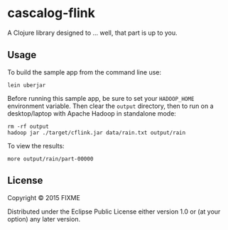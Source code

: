 # cascalog-flink

A Clojure library designed to ... well, that part is up to you.

## Usage

To build the sample app from the command line use:

    lein uberjar

Before running this sample app, be sure to set your `HADOOP_HOME` environment variable. Then clear the `output` directory, then to run on a desktop/laptop with Apache Hadoop in standalone mode:

    rm -rf output
    hadoop jar ./target/cflink.jar data/rain.txt output/rain

To view the results:

    more output/rain/part-00000
## License

Copyright © 2015 FIXME

Distributed under the Eclipse Public License either version 1.0 or (at
your option) any later version.
